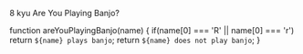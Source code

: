 8 kyu
Are You Playing Banjo?

function areYouPlayingBanjo(name) {
if(name[0] === 'R' || name[0] === 'r') return  `${name} plays banjo`;
  return `${name} does not play banjo`;
}
